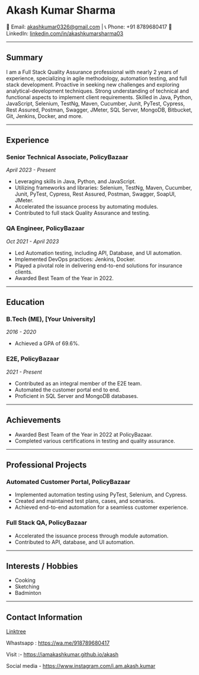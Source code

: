 # Akash Kumar Sharma

📧 Email: akashkumar0326@gmail.com | 📞 Phone: +91 8789680417
🔗 LinkedIn: [linkedin.com/in/akashkumarsharma03](https://www.linkedin.com/in/akashkumarsharma03/)

---

## Summary

I am a Full Stack Quality Assurance professional with nearly 2 years of experience, specializing in agile methodology, automation testing, and full stack development. Proactive in seeking new challenges and exploring analytical-development techniques. Strong understanding of technical and functional aspects to implement client requirements. Skilled in Java, Python, JavaScript, Selenium, TestNg, Maven, Cucumber, Junit, PyTest, Cypress, Rest Assured, Postman, Swagger, JMeter, SQL Server, MongoDB, Bitbucket, Git, Jenkins, Docker, and more.

---

## Experience

### Senior Technical Associate, PolicyBazaar
*April 2023 - Present*
- Leveraging skills in Java, Python, and JavaScript.
- Utilizing frameworks and libraries: Selenium, TestNg, Maven, Cucumber, Junit, PyTest, Cypress, Rest Assured, Postman, Swagger, SoapUI, JMeter.
- Accelerated the issuance process by automating modules.
- Contributed to full stack Quality Assurance and testing.

### QA Engineer, PolicyBazaar
*Oct 2021 - April 2023*
- Led Automation testing, including API, Database, and UI automation.
- Implemented DevOps practices: Jenkins, Docker.
- Played a pivotal role in delivering end-to-end solutions for insurance clients.
- Awarded Best Team of the Year in 2022.

---

## Education

### B.Tech (ME), [Your University]
*2016 - 2020*
- Achieved a GPA of 69.6%.

### E2E, PolicyBazaar
*2021 - Present*
- Contributed as an integral member of the E2E team.
- Automated the customer portal end to end.
- Proficient in SQL Server and MongoDB databases.

---

## Achievements

- Awarded Best Team of the Year in 2022 at PolicyBazaar.
- Completed various certifications in testing and quality assurance.

---

## Professional Projects

### Automated Customer Portal, PolicyBazaar
- Implemented automation testing using PyTest, Selenium, and Cypress.
- Created and maintained test plans, cases, and scenarios.
- Achieved end-to-end automation for a seamless customer experience.

### Full Stack QA, PolicyBazaar
- Accelerated the issuance process through module automation.
- Contributed to API, database, and UI automation.

---

## Interests / Hobbies

- Cooking
- Sketching
- Badminton


---

## Contact Information

[Linktree](https://linktr.ee/akash0326)

Whastsapp : https://wa.me/918789680417

Visit :- https://iamakashkumar.github.io/akash

Social media - https://www.instagram.com/i.am.akash.kumar
<!---
Akash0326/Akash0326 is a ✨ special ✨ repository because its `README.md` (this file) appears on your GitHub profile.
You can click the Preview link to take a look at your changes.
--->
